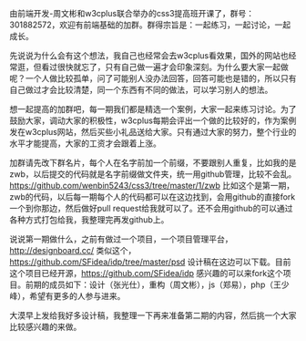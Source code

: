 ﻿由前端开发-周文彬和w3cplus联合举办的css3提高班开课了，群号：301882572，欢迎有前端基础的加群。群得宗旨是：一起练习，一起讨论，一起成长。

先说说为什么会有这个想法，我自己也经常会去w3cplus看效果，国外的网站也经常逛，但看过很快就忘了，只有自己做一遍才会印象深刻。为什么要大家一起做呢？一个人做比较孤单，问了可能别人没办法回答，回答可能也是错的，所以只有自己做过才会比较清楚，同一个东西有不同的做法，可以学习别人的想法。

想一起提高的加群吧，每一期我们都是精选一个案例，大家一起来练习讨论。为了鼓励大家，调动大家的积极性，w3cplus每期会评出一个做的比较好的，作为案例发在w3cplus网站，然后买些小礼品送给大家。只有通过大家的努力，整个行业的水平才能提高，大家的工资才会跟着上涨。

加群请先改下群名片，每个人在名字前加一个前缀，不要跟别人重复，比如我的是zwb，以后提交的代码就是名字前缀做文件夹，统一用github管理，比较不会乱。https://github.com/wenbin5243/css3/tree/master/1/zwb 比如这个是第一期，zwb的代码，以后每一期每个人的代码都可以在这边找到，会用github的直接fork一个到你那边，然后做好pull request给我就可以了。还不会用github的可以通过各种方式打包给我，我整理完再发github上。

说说第一期做什么，之前有做过一个项目，一个项目管理平台，http://designboard.cc/ 类似这个，https://github.com/SFidea/idp/tree/master/psd 设计稿在这边可以下载。目前这个项目已经开源，https://github.com/SFidea/idp 感兴趣的可以来fork这个项目。前期的成员如下：设计（张光仕），重构（周文彬），js（郑易），php（王少峰），希望有更多的人参与进来。

大漠早上发给我好多设计稿，我整理一下再来准备第二期的内容，然后挑一个大家比较感兴趣的来做。
